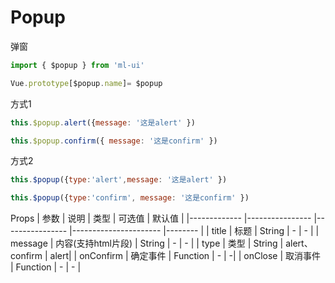 # Popup

弹窗
```js
import { $popup } from 'ml-ui'

Vue.prototype[$popup.name]= $popup
```
方式1
```js
this.$popup.alert({message: '这是alert' }) 

this.$popup.confirm({ message: '这是confirm' }) 
```
方式2 
```js
this.$popup({type:'alert',message: '这是alert' }) 

this.$popup({type:'confirm', message: '这是confirm' }) 
```
Props
| 参数          | 说明            | 类型            | 可选值                 | 默认值   |
|-------------  |---------------- |---------------- |---------------------- |-------- |
| title         | 标题   | String  | - | - |
| message         | 内容(支持html片段)   | String  | - | - |
| type         | 类型   | String  | alert、confirm  |  alert| 
| onConfirm        | 确定事件   | Function  | - |  -| 
| onClose         | 取消事件   | Function  | - | - |
